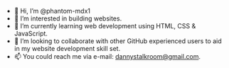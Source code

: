 - 👋 Hi, I’m @phantom-mdx1
- 👀 I’m interested in building websites.
- 🌱 I’m currently learning web development using HTML, CSS & JavaScript.
- 💞️ I’m looking to collaborate with other GitHub experienced users to aid in my website development skill set.
- 📫 You could reach me via e-mail: dannystalkroom@gmail.com.

<!---
phantom-mdx1/phantom-mdx1 is a ✨ special ✨ repository because its `README.md` (this file) appears on your GitHub profile.
You can click the Preview link to take a look at your changes.
--->
